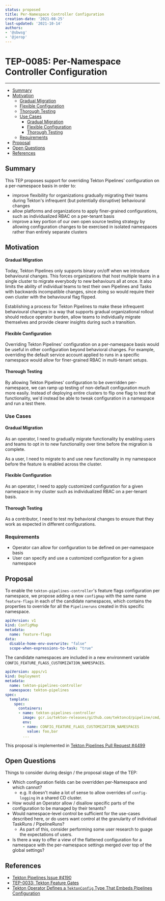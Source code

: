 ```yaml
---
status: proposed
title: Per-Namespace Controller Configuration
creation-date: '2021-08-25'
last-updated: '2021-10-14'
authors:
- '@sbwsg'
- '@jerop'
---
```


# TEP-0085: Per-Namespace Controller Configuration
---

<!-- toc -->
- [Summary](#summary)
- [Motivation](#motivation)
    - [Gradual Migration](#gradual-migration)
    - [Flexible Configuration](#flexible-configuration)
    - [Thorough Testing](#thorough-testing)
  - [Use Cases](#use-cases)
    - [Gradual Migration](#gradual-migration-1)
    - [Flexible Configuration](#flexible-configuration-1)
    - [Thorough Testing](#thorough-testing-1)
  - [Requirements](#requirements)
- [Proposal](#proposal)
- [Open Questions](#open-questions)
- [References](#references)
<!-- /toc -->

## Summary

This TEP proposes support for overriding Tekton Pipelines' configuration on a per-namespace basis in order to:
- improve flexibility for organizations gradually migrating their teams during Tekton's infrequent (but potentially disruptive) behavioural changes
- allow platforms and organizations to apply finer-grained configurations, such as individualized RBAC on a per-tenant basis
- improve a key portion of our own open source testing strategy by allowing configuration changes to be exercised in isolated namespaces rather than entirely separate clusters

## Motivation

#### Gradual Migration

Today, Tekton Pipelines only supports binary on/off when we introduce behavioural changes. This forces organizations that host multiple teams in a single cluster to migrate everybody to new behaviours all at once. It also limits the ability of individual teams to test their own Pipelines and Tasks with backwards incompatible changes, since doing so would require their own cluster with the behavioural flag flipped.

Establishing a process for Tekton Pipelines to make these infrequent behavioural changes in a way that supports gradual organizational rollout should reduce operator burden, allow teams to individually migrate themselves and provide clearer insights during such a transition.

#### Flexible Configuration

Overriding Tekton Pipelines' configuration on a per-namespace basis would be useful in other configuration beyond behavioral changes. For example, overriding the default service account applied to runs in a specific namespace would allow for finer-grained RBAC in multi-tenant setups.

#### Thorough Testing

By allowing Tekton Pipelines' configuration to be overridden per-namespace, we can ramp up testing of non-default configuration much more easily. Instead of deploying entire clusters to flip one flag to test that functionality, we'd instead be able to tweak configuration in a namespace and run a test there.

### Use Cases

<!--
Describe the concrete improvement specific groups of users will see if the
Motivations in this doc result in a fix or feature.

Consider both the user's role (are they a Task author? Catalog Task user?
Cluster Admin? etc...) and experience (what workflows or actions are enhanced
if this problem is solved?).
-->

#### Gradual Migration

As an operator, I need to gradually migrate functionality by enabling users and teams to opt in to new functionality over time before the migration is complete.

As a user, I need to migrate to and use new functionality in my namespace before the feature is enabled across the cluster.

#### Flexible Configuration

As an operator, I need to apply customized configuration for a given namespace in my cluster such as individualized RBAC on a per-tenant basis.

#### Thorough Testing

As a contributor, I need to test my behavioral changes to ensure that they work as expected in different configurations.

### Requirements

- Operator can allow for configuration to be defined on per-namespace basis
- User can specify and use a customized configuration for a given namespace

## Proposal

To enable the `tekton-pipelines-controller`'s feature flags configuration per namespace, we propose adding a new `configmap` with the same name `feature-flags` in each of the candidate namespaces, which contains the properties to override for all the `Pipelineruns` created in this specific namespace.

```yaml
apiVersion: v1
kind: ConfigMap
metadata:
  name: feature-flags
data:
  disable-home-env-overwrite: "false"
  scope-when-expressions-to-task: "true"
```

The candidate namespaces are included in a new environment variable `CONFIG_FEATURE_FLAGS_CUSTOMIZATION_NAMESPACES`.

```yaml
apiVersion: apps/v1
kind: Deployment
metadata:
  name: tekton-pipelines-controller
  namespace: tekton-pipelines
spec:
  template:
    spec:
      containers:
      - name: tekton-pipelines-controller
        image: gcr.io/tekton-releases/github.com/tektoncd/pipeline/cmd/controller
        env:
        - name: CONFIG_FEATURE_FLAGS_CUSTOMIZATION_NAMESPACES
          value: foo,bar
        ...
```

This proposal is implemented in [Tekton Pipelines Pull Request #4499](https://github.com/tektoncd/pipeline/pull/4499)

## Open Questions

Things to consider during design / the proposal stage of the TEP:

- Which configuration fields can be overridden per-Namespace and which
cannot?
  - e.g. It doesn't make a lot of sense to allow overrides of `config-logging`
    in a shared CD cluster.
- How would an Operator allow / disallow specific parts of the
  configuration to be managed by their tenants?
- Would namespace-level control be sufficient for the use-cases
  described here, or do users want control at the granularity of
  individual TaskRuns / PipelineRuns?
  - As part of this, consider performing some user research to guage the
    expectations of users.
- Is there a way to offer a view of the flattened configuration for a
  namespace with the per-namespace settings merged over top of the
  global settings?

## References

- [Tekton Pipelines Issue #4190](https://github.com/tektoncd/pipeline/issues/4190)
- [TEP-0033: Tekton Feature Gates](https://github.com/tektoncd/community/blob/main/teps/0033-tekton-feature-gates.md#existing-alpha-field-flags)
- [Tekton Operator Defines a `TektonConfig` Type That Embeds Pipelines Configuration](https://github.com/tektoncd/operator/blob/b925224a93d6e6f54d9a8073acbaa661d192eeec/pkg/apis/operator/v1alpha1/tektonpipeline_types.go#L87-L101)
